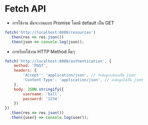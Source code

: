 # Fetch API #

- การใช้งาน มันจะงานแบบ Promise โดยมี default เป็น GET
```javascript
fetch('http://localhost:8080/resources')
  .then(res => res.json())
  .then(json => console.log(json));
```

- การเรียกใช้งาน HTTP Method อื่นๆ
```javascript
fetch('http://localhost:8080/authentication', {
    method: 'POST',
    headers: {
        'Accept': 'application/json', // รับข้อมูลกลับมาเป็น json
        'Content-Type': 'application/json', // ส่งข้อมูลไปเป็น json
    },
    body: JSON.stringify({
        username: 'ball',
        password: '1234'
    })
})
  .then(res => res.json())
  .then({user} => console.log(user));
```